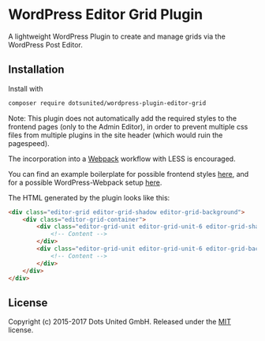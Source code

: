 WordPress Editor Grid Plugin
===

A lightweight WordPress Plugin to create and manage grids via the WordPress Post Editor.

Installation
---

Install with

```bash
composer require dotsunited/wordpress-plugin-editor-grid
```

Note: This plugin does not automatically add the required styles to the frontend
pages (only to the Admin Editor), in order to prevent multiple css files from
multiple plugins in the site header (which would ruin the pagespeed).

The incorporation into a [Webpack](https://github.com/webpack/webpack) workflow
with LESS is encouraged.

You can find an example boilerplate for possible frontend styles
[here](https://github.com/dotsunited/wordpress-boilerplate/blob/master/assets/main/editor-grid/style.less),
and for a possible WordPress-Webpack setup
[here](https://github.com/dotsunited/wordpress-boilerplate/blob/master/webpack.config.js).

The HTML generated by the plugin looks like this:

```html
<div class="editor-grid editor-grid-shadow editor-grid-background">
    <div class="editor-grid-container">
        <div class="editor-grid-unit editor-grid-unit-6 editor-grid-shadow editor-grid-background-highlight">
            <!-- Content -->
        </div>
        <div class="editor-grid-unit editor-grid-unit-6 editor-grid-background">
            <!-- Content -->
        </div>
    </div>
</div>
```

License
---

Copyright (c) 2015-2017 Dots United GmbH.
Released under the [MIT](LICENSE?raw=1) license.
